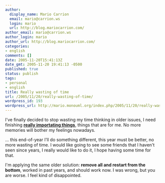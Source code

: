 ```yaml
---
author:
  display_name: Mario Carrion
  email: mario@carrion.ws
  login: mario
  url: http://blog.mariocarrion.com/
author_email: mario@carrion.ws
author_login: mario
author_url: http://blog.mariocarrion.com/
categories:
- english
comments: []
date: 2005-11-20T15:41:13Z
date_gmt: 2005-11-20 19:41:13 -0500
published: true
status: publish
tags:
- personal
- english
title: Really wasting of time
url: /2005/11/20/really-wasting-of-time/
wordpress_id: 193
wordpress_url: http://mario.monouml.org/index.php/2005/11/20/really-wasting-of-time/
---
```


<p>I've finally decided to stop wasting my time thinking in older issues, I need finishing <strong><a href="http://www.monouml.org/mediawiki/index.php/MonoCanvas">really importating things</a></strong>, things that are for me. No more memories will bother my feelings nowadays.</p>
<p>... this end-of-year I'll do something different, this year must be better, no more wasting of time. I would like going to see some friends that I haven't seen since years, I really would like to do it, I hope having some time for that.</p>
<p>I'm applying the same older solution: <strong>remove all and restart from the bottom</strong>, worked in past years, and should work now. I was wrong, but you are worse. I feel kind of disappointed.</p>
